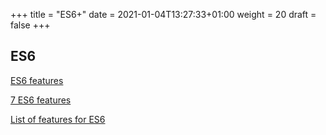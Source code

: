 +++
title = "ES6+"
date = 2021-01-04T13:27:33+01:00
weight = 20
draft = false
+++

## ES6

[ES6 features](https://www.geeksforgeeks.org/introduction-to-es6/#:~:text=Javascript%20ES6%20has%20been%20around,more%20modern%20and%20more%20readable.&text=ES6%20introduced%20several%20key%20features,default%20parameters%20and%20lot%20more.)

[7 ES6 features](https://medium.com/the-codehub/7-javascript-es6-features-you-must-know-in-2020-fe126cd65f7b)

[List of features for ES6](http://es6-features.org/)